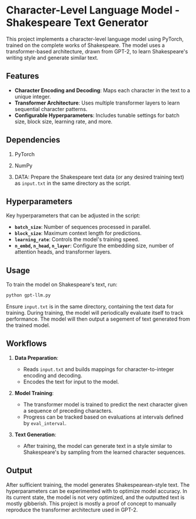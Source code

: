 
# Character-Level Language Model - Shakespeare Text Generator

This project implements a character-level language model using PyTorch, trained on the complete works of Shakespeare. The model uses a transformer-based architecture, drawn from GPT-2, to learn Shakespeare's writing style and generate similar text.

## Features
- **Character Encoding and Decoding**: Maps each character in the text to a unique integer.
- **Transformer Architecture**: Uses multiple transformer layers to learn sequential character patterns.
- **Configurable Hyperparameters**: Includes tunable settings for batch size, block size, learning rate, and more.
  
## Dependencies

1. PyTorch
2. NumPy

3. DATA: Prepare the Shakespeare text data (or any desired training text) as `input.txt` in the same directory as the script.

## Hyperparameters

Key hyperparameters that can be adjusted in the script:
- **`batch_size`**: Number of sequences processed in parallel.
- **`block_size`**: Maximum context length for predictions.
- **`learning_rate`**: Controls the model's training speed.
- **`n_embd`, `n_head`, `n_layer`**: Configure the embedding size, number of attention heads, and transformer layers.

## Usage

To train the model on Shakespeare's text, run:

```bash
python gpt-llm.py
```

Ensure `input.txt` is in the same directory, containing the text data for training. During training, the model will periodically evaluate itself to track performance. The model will then output a segement of text generated from the trained model.

## Workflows

1. **Data Preparation**:
   - Reads `input.txt` and builds mappings for character-to-integer encoding and decoding.
   - Encodes the text for input to the model.

2. **Model Training**:
   - The transformer model is trained to predict the next character given a sequence of preceding characters.
   - Progress can be tracked based on evaluations at intervals defined by `eval_interval`.

3. **Text Generation**:
   - After training, the model can generate text in a style similar to Shakespeare's by sampling from the learned character sequences.

## Output

After sufficient training, the model generates Shakespearean-style text. The hyperparameters can be experimented with to optimize model accuracy. In its current state, the model is not very optimized, and the outputted text is mostly gibberish. This project is mostly a proof of concept to manually reproduce the transformer architecture used in GPT-2.

